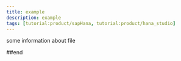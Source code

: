```yaml
---
title: example
description: example
tags: [tutorial:product/sapHana, tutorial:product/hana_studio]
---
```


some information about file

##end
